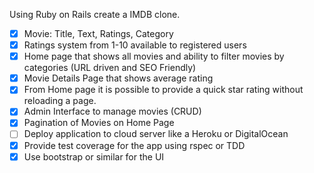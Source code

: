 Using Ruby on Rails create a IMDB clone.

- [x] Movie: Title, Text, Ratings, Category
- [x] Ratings system from 1-10 available to registered users
- [x] Home page that shows all movies and ability to filter movies by categories (URL driven and SEO Friendly)
- [x] Movie Details Page that shows average rating
- [x] From Home page it is possible to provide a quick star rating without reloading a page.
- [x] Admin Interface to manage movies (CRUD)
- [x] Pagination of Movies on Home Page
- [ ] Deploy application to cloud server like a Heroku or DigitalOcean
- [x] Provide test coverage for the app using rspec or TDD
- [x] Use bootstrap or similar for the UI
